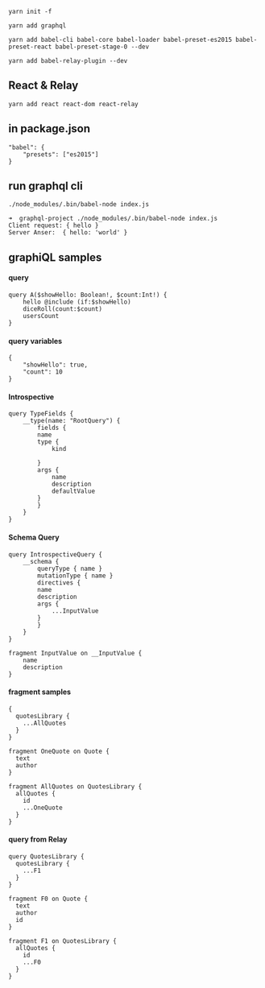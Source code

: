 `yarn init -f`

`yarn add graphql`

`yarn add babel-cli babel-core babel-loader babel-preset-es2015 babel-preset-react babel-preset-stage-0 --dev`

`yarn add babel-relay-plugin --dev`

## React & Relay

`yarn add react react-dom react-relay`

## in package.json

    "babel": {
        "presets": ["es2015"]
    }

## run graphql cli

`./node_modules/.bin/babel-node index.js`

    ➜  graphql-project ./node_modules/.bin/babel-node index.js
    Client request: { hello }
    Server Anser:  { hello: 'world' }


## graphiQL samples

#### query
    query A($showHello: Boolean!, $count:Int!) {
        hello @include (if:$showHello)
        diceRoll(count:$count)
        usersCount
    }

#### query variables
    {
        "showHello": true,
        "count": 10
    }

#### Introspective

    query TypeFields {
        __type(name: "RootQuery") {
            fields {
            name
            type {
                kind

            }
            args {
                name
                description
                defaultValue
            }
            }
        }
    }

#### Schema Query

    query IntrospectiveQuery {
        __schema {
            queryType { name }
            mutationType { name }
            directives {
            name
            description
            args {
                ...InputValue
            }
            }
        }
    }

    fragment InputValue on __InputValue {
        name
        description
    }

#### fragment samples
    {
      quotesLibrary {
        ...AllQuotes
      }
    }

    fragment OneQuote on Quote {
      text
      author
    }

    fragment AllQuotes on QuotesLibrary {
      allQuotes {
        id
        ...OneQuote
      }
    }

#### query from Relay

    query QuotesLibrary {
      quotesLibrary {
        ...F1
      }
    }

    fragment F0 on Quote {
      text
      author
      id
    }

    fragment F1 on QuotesLibrary {
      allQuotes {
        id
        ...F0
      }
    }
